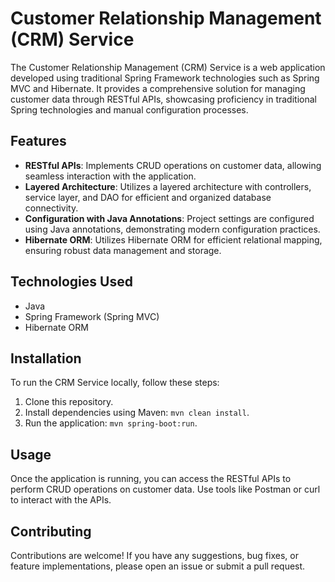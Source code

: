 # Customer Relationship Management (CRM) Service

The Customer Relationship Management (CRM) Service is a web application developed using traditional Spring Framework technologies such as Spring MVC and Hibernate. It provides a comprehensive solution for managing customer data through RESTful APIs, showcasing proficiency in traditional Spring technologies and manual configuration processes.

## Features

- **RESTful APIs**: Implements CRUD operations on customer data, allowing seamless interaction with the application.
- **Layered Architecture**: Utilizes a layered architecture with controllers, service layer, and DAO for efficient and organized database connectivity.
- **Configuration with Java Annotations**: Project settings are configured using Java annotations, demonstrating modern configuration practices.
- **Hibernate ORM**: Utilizes Hibernate ORM for efficient relational mapping, ensuring robust data management and storage.

## Technologies Used

- Java
- Spring Framework (Spring MVC)
- Hibernate ORM

## Installation

To run the CRM Service locally, follow these steps:

1. Clone this repository.
2. Install dependencies using Maven: `mvn clean install`.
3. Run the application: `mvn spring-boot:run`.

## Usage

Once the application is running, you can access the RESTful APIs to perform CRUD operations on customer data. Use tools like Postman or curl to interact with the APIs.

## Contributing

Contributions are welcome! If you have any suggestions, bug fixes, or feature implementations, please open an issue or submit a pull request.

